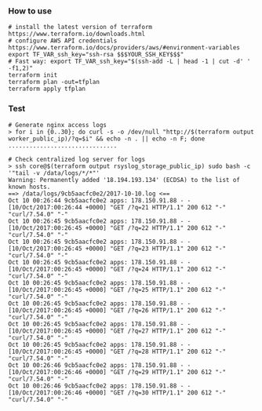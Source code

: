 ### How to use

    # install the latest version of terraform https://www.terraform.io/downloads.html
    # configure AWS API credentials https://www.terraform.io/docs/providers/aws/#environment-variables
    export TF_VAR_ssh_key="ssh-rsa $$$YOUR_SSH_KEY$$$"
    # Fast way: export TF_VAR_ssh_key="$(ssh-add -L | head -1 | cut -d' ' -f1,2)"
    terraform init
    terraform plan -out=tfplan
    terraform apply tfplan

### Test

    # Generate nginx access logs
    > for i in {0..30}; do curl -s -o /dev/null "http://$(terraform output worker_public_ip)/?q=$i" && echo -n . || echo -n F; done
    ...............................

    # Check centralized log server for logs
    > ssh core@$(terraform output rsyslog_storage_public_ip) sudo bash -c '"tail -v /data/logs/*/*"'
    Warning: Permanently added '18.194.193.134' (ECDSA) to the list of known hosts.
    ==> /data/logs/9cb5aacfc0e2/2017-10-10.log <==
    Oct 10 00:26:44 9cb5aacfc0e2 apps: 178.150.91.88 - - [10/Oct/2017:00:26:44 +0000] "GET /?q=21 HTTP/1.1" 200 612 "-" "curl/7.54.0" "-"
    Oct 10 00:26:45 9cb5aacfc0e2 apps: 178.150.91.88 - - [10/Oct/2017:00:26:45 +0000] "GET /?q=22 HTTP/1.1" 200 612 "-" "curl/7.54.0" "-"
    Oct 10 00:26:45 9cb5aacfc0e2 apps: 178.150.91.88 - - [10/Oct/2017:00:26:45 +0000] "GET /?q=23 HTTP/1.1" 200 612 "-" "curl/7.54.0" "-"
    Oct 10 00:26:45 9cb5aacfc0e2 apps: 178.150.91.88 - - [10/Oct/2017:00:26:45 +0000] "GET /?q=24 HTTP/1.1" 200 612 "-" "curl/7.54.0" "-"
    Oct 10 00:26:45 9cb5aacfc0e2 apps: 178.150.91.88 - - [10/Oct/2017:00:26:45 +0000] "GET /?q=25 HTTP/1.1" 200 612 "-" "curl/7.54.0" "-"
    Oct 10 00:26:45 9cb5aacfc0e2 apps: 178.150.91.88 - - [10/Oct/2017:00:26:45 +0000] "GET /?q=26 HTTP/1.1" 200 612 "-" "curl/7.54.0" "-"
    Oct 10 00:26:45 9cb5aacfc0e2 apps: 178.150.91.88 - - [10/Oct/2017:00:26:45 +0000] "GET /?q=27 HTTP/1.1" 200 612 "-" "curl/7.54.0" "-"
    Oct 10 00:26:45 9cb5aacfc0e2 apps: 178.150.91.88 - - [10/Oct/2017:00:26:45 +0000] "GET /?q=28 HTTP/1.1" 200 612 "-" "curl/7.54.0" "-"
    Oct 10 00:26:46 9cb5aacfc0e2 apps: 178.150.91.88 - - [10/Oct/2017:00:26:46 +0000] "GET /?q=29 HTTP/1.1" 200 612 "-" "curl/7.54.0" "-"
    Oct 10 00:26:46 9cb5aacfc0e2 apps: 178.150.91.88 - - [10/Oct/2017:00:26:46 +0000] "GET /?q=30 HTTP/1.1" 200 612 "-" "curl/7.54.0" "-"
